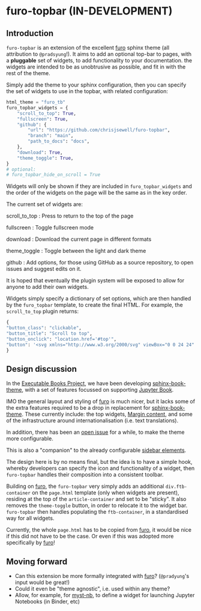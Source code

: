 # furo-topbar (IN-DEVELOPMENT)

## Introduction

`furo-topbar` is an extension of the excellent [furo] sphinx theme (all attribution to `@pradsyung`!).
It aims to add an optional top-bar to pages, with a **pluggable** set of widgets, to add functionality to your documentation.
the widgets are intended to be as unobtrusive as possible, and fit in with the rest of the theme.

Simply add the theme to your sphinx configuration, then you can specify the set of widgets to use in the topbar, with related configuration:

```python
html_theme = "furo_tb"
furo_topbar_widgets = {
    "scroll_to_top": True,
    "fullscreen": True,
    "github": {
        "url": "https://github.com/chrisjsewell/furo-topbar",
        "branch": "main",
        "path_to_docs": "docs",
    },
    "download": True,
    "theme_toggle": True,
}
# optional:
# furo_topbar_hide_on_scroll = True
```

Widgets will only be shown if they are included in `furo_topbar_widgets` and the order of the widgets on the page will be the same as in the key order.

The current set of widgets are:

scroll_to_top
: Press to return to the top of the page

fullscreen
: Toggle fullscreen mode

download
: Download the current page in different formats

theme_toggle
: Toggle between the light and dark theme

github
: Add options, for those using GitHub as a source repository, to open issues and suggest edits on it.

It is hoped that eventually the plugin system will be exposed to allow for anyone to add their own widgets.

Widgets simply specify a dictionary of set options, which are then handled by the `furo_topbar` template, to create the final HTML.
For example, the `scroll_to_top` plugin returns:

```python
{
"button_class": "clickable",
"button_title": "Scroll to top",
"button_onclick": "location.href='#top'",
"button": '<svg xmlns="http://www.w3.org/2000/svg" viewBox="0 0 24 24" width="24" height="24"><path d="M4.97 12.97a.75.75 0 101.06 1.06L11 9.06v12.19a.75.75 0 001.5 0V9.06l4.97 4.97a.75.75 0 101.06-1.06l-6.25-6.25a.75.75 0 00-1.06 0l-6.25 6.25zM4.75 3.5a.75.75 0 010-1.5h14.5a.75.75 0 010 1.5H4.75z"></path></svg>',
}
```

## Design discussion

In the [Executable Books Project](https://executablebooks.org), we have been developing [sphinx-book-theme](https://sphinx-book-theme.readthedocs.io), with a set of features focussed on supporting [Jupyter Book](https://jupyterbook.org).

IMO the general layout and styling of [furo] is much nicer, but it lacks some of the extra features required to be a drop in replacement for [sphinx-book-theme].
These currently include: the top widgets, [Margin content](https://sphinx-book-theme.readthedocs.io/en/latest/content-blocks.html#margin-content), and some of the infrastructure around internationalisation (i.e. text translations).

In addition, there has been an [open issue](https://github.com/executablebooks/meta/issues/279) for a while, to make the theme more configurable.

This is also a "companion" to the already configurable [sidebar elements](https://pradyunsg.me/furo/customisation/sidebar/).

The design here is by no means final, but the idea is to have a simple hook, whereby developers can specify the icon and functionality of a widget, then `furo-topbar` handles their composition into a consistent toolbar.

Building on [furo], the `furo-topbar` very simply adds an additional `div.ftb-container` on the `page.html` template (only when widgets are present), residing at the top of the `article-container` and set to be "sticky".
It also removes the `theme-toggle` button, in order to relocate it to the widget bar.
`furo-topbar` then handles populating the `ftb-container`, in a standardised way for all widgets.

Currently, the whole `page.html` has to be copied from [furo], it would be nice if this did not have to be the case. Or even if this was adopted more specifically by [furo]!

## Moving forward

- Can this extension be more formally integrated with [furo]? (`@pradyung`'s input would be great!)
- Could it even be "theme agnostic", i.e. used within any theme?
- Allow, for example, for [myst-nb](https://myst-nb.readthedocs.io), to define a widget for launching Jupyter Notebooks (in Binder, etc)

[furo]: https://github.com/pradyunsg/furo
[sphinx-book-theme]: https://sphinx-book-theme.readthedocs.io
